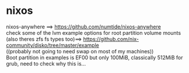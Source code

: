 # nixos
nixos-anywhere ==> https://github.com/numtide/nixos-anywhere  
check some of the lvm example options for root partition volume mounts (also theres zfs fs types too)==> https://github.com/nix-community/disko/tree/master/example  
((probably not going to need swap on most of my machines))  
Boot partition in examples is EF00 but only 100MiB, classically 512MiB for grub, need to check why this is...   
